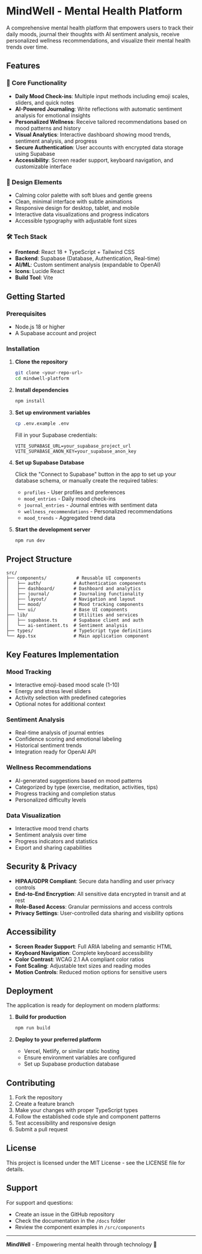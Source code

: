 # MindWell - Mental Health Platform

A comprehensive mental health platform that empowers users to track their daily moods, journal their thoughts with AI sentiment analysis, receive personalized wellness recommendations, and visualize their mental health trends over time.

## Features

### 🎯 Core Functionality
- **Daily Mood Check-ins**: Multiple input methods including emoji scales, sliders, and quick notes
- **AI-Powered Journaling**: Write reflections with automatic sentiment analysis for emotional insights
- **Personalized Wellness**: Receive tailored recommendations based on mood patterns and history
- **Visual Analytics**: Interactive dashboard showing mood trends, sentiment analysis, and progress
- **Secure Authentication**: User accounts with encrypted data storage using Supabase
- **Accessibility**: Screen reader support, keyboard navigation, and customizable interface

### 🎨 Design Elements
- Calming color palette with soft blues and gentle greens
- Clean, minimal interface with subtle animations
- Responsive design for desktop, tablet, and mobile
- Interactive data visualizations and progress indicators
- Accessible typography with adjustable font sizes

### 🛠 Tech Stack
- **Frontend**: React 18 + TypeScript + Tailwind CSS
- **Backend**: Supabase (Database, Authentication, Real-time)
- **AI/ML**: Custom sentiment analysis (expandable to OpenAI)
- **Icons**: Lucide React
- **Build Tool**: Vite

## Getting Started

### Prerequisites
- Node.js 18 or higher
- A Supabase account and project

### Installation

1. **Clone the repository**
   ```bash
   git clone <your-repo-url>
   cd mindwell-platform
   ```

2. **Install dependencies**
   ```bash
   npm install
   ```

3. **Set up environment variables**
   ```bash
   cp .env.example .env
   ```
   
   Fill in your Supabase credentials:
   ```env
   VITE_SUPABASE_URL=your_supabase_project_url
   VITE_SUPABASE_ANON_KEY=your_supabase_anon_key
   ```

4. **Set up Supabase Database**
   
   Click the "Connect to Supabase" button in the app to set up your database schema, or manually create the required tables:
   
   - `profiles` - User profiles and preferences
   - `mood_entries` - Daily mood check-ins
   - `journal_entries` - Journal entries with sentiment data
   - `wellness_recommendations` - Personalized recommendations
   - `mood_trends` - Aggregated trend data

5. **Start the development server**
   ```bash
   npm run dev
   ```

## Project Structure

```
src/
├── components/           # Reusable UI components
│   ├── auth/            # Authentication components
│   ├── dashboard/       # Dashboard and analytics
│   ├── journal/         # Journaling functionality
│   ├── layout/          # Navigation and layout
│   ├── mood/            # Mood tracking components
│   └── ui/              # Base UI components
├── lib/                 # Utilities and services
│   ├── supabase.ts      # Supabase client and auth
│   └── ai-sentiment.ts  # Sentiment analysis
├── types/               # TypeScript type definitions
└── App.tsx              # Main application component
```

## Key Features Implementation

### Mood Tracking
- Interactive emoji-based mood scale (1-10)
- Energy and stress level sliders
- Activity selection with predefined categories
- Optional notes for additional context

### Sentiment Analysis
- Real-time analysis of journal entries
- Confidence scoring and emotional labeling
- Historical sentiment trends
- Integration ready for OpenAI API

### Wellness Recommendations
- AI-generated suggestions based on mood patterns
- Categorized by type (exercise, meditation, activities, tips)
- Progress tracking and completion status
- Personalized difficulty levels

### Data Visualization
- Interactive mood trend charts
- Sentiment analysis over time
- Progress indicators and statistics
- Export and sharing capabilities

## Security & Privacy

- **HIPAA/GDPR Compliant**: Secure data handling and user privacy controls
- **End-to-End Encryption**: All sensitive data encrypted in transit and at rest
- **Role-Based Access**: Granular permissions and access controls
- **Privacy Settings**: User-controlled data sharing and visibility options

## Accessibility

- **Screen Reader Support**: Full ARIA labeling and semantic HTML
- **Keyboard Navigation**: Complete keyboard accessibility
- **Color Contrast**: WCAG 2.1 AA compliant color ratios
- **Font Scaling**: Adjustable text sizes and reading modes
- **Motion Controls**: Reduced motion options for sensitive users

## Deployment

The application is ready for deployment on modern platforms:

1. **Build for production**
   ```bash
   npm run build
   ```

2. **Deploy to your preferred platform**
   - Vercel, Netlify, or similar static hosting
   - Ensure environment variables are configured
   - Set up Supabase production database

## Contributing

1. Fork the repository
2. Create a feature branch
3. Make your changes with proper TypeScript types
4. Follow the established code style and component patterns
5. Test accessibility and responsive design
6. Submit a pull request

## License

This project is licensed under the MIT License - see the LICENSE file for details.

## Support

For support and questions:
- Create an issue in the GitHub repository
- Check the documentation in the `/docs` folder
- Review the component examples in `/src/components`

---

**MindWell** - Empowering mental health through technology 💙
